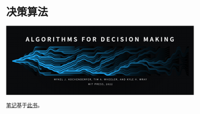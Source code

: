 # 决策算法

![](image/cover.png)

[笔记](https://hfcouc.work/Algorithms-for-Decision-Making/#/)基于[此书](https://algorithmsbook.com/files/dm.pdf)。


